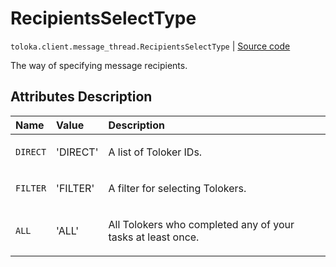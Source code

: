 # RecipientsSelectType
`toloka.client.message_thread.RecipientsSelectType` | [Source code](https://github.com/Toloka/toloka-kit/blob/v1.2.0.post1/src/client/message_thread.py#L20)

The way of specifying message recipients.

## Attributes Description

| Name | Value | Description |
| :------| :-----------| :----------| 
`DIRECT`|'DIRECT'|<p>A list of Toloker IDs.</p>
`FILTER`|'FILTER'|<p>A filter for selecting Tolokers.</p>
`ALL`|'ALL'|<p>All Tolokers who completed any of your tasks at least once.</p>
